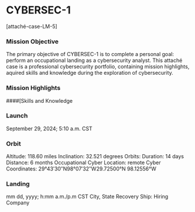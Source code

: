 # CYBERSEC-1
[attaché-case-LM-5]

### Mission Objective
The primary objective of CYBERSEC-1 is to complete a personal goal: perform an occupational landing as a cybersecurity analyst.  This attaché case is a professional cybersecurity portfolio, containing mission highlights, aquired skills and knowledge during the exploration of cybersecurity.

### Mission Highlights
####[Skills and Knowledge

### Launch
September 29, 2024; 5:10 a.m. CST

### Orbit
Altitude: 118.60 miles
Inclination: 32.521 degrees
Orbits:
Duration: 14 days
Distance: 6 months
Occupational Cyber Location: remote
Cyber Coordinates: 29°43′30″N98°07′32″W29.72500°N 98.12556°W

### Landing
mm dd, yyyy; h:mm a.m./p.m CST
City, State
Recovery Ship: Hiring Company


